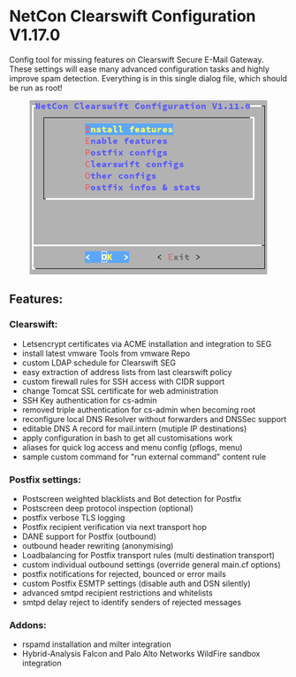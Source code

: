 NetCon Clearswift Configuration V1.17.0
=======================================

Config tool for missing features on Clearswift Secure E-Mail Gateway. These settings will ease many advanced configuration tasks and highly improve spam detection. Everything is in this single dialog file, which should be run as root!

<p align="center">
  <img src="https://raw.githubusercontent.com/netcon-consulting/cs-menu/master/images/SEG.png">
</p>

## Features:

### Clearswift:
* Letsencrypt certificates via ACME installation and integration to SEG
* install latest vmware Tools from vmware Repo
* custom LDAP schedule for Clearswift SEG
* easy extraction of address lists from last clearswift policy
* custom firewall rules for SSH access with CIDR support
* change Tomcat SSL certificate for web administration
* SSH Key authentication for cs-admin
* removed triple authentication for cs-admin when becoming root
* reconfigure local DNS Resolver without forwarders and DNSSec support
* editable DNS A record for mail.intern (mutiple IP destinations)
* apply configuration in bash to get all customisations work
* aliases for quick log access and menu config (pflogs, menu)
* sample custom command for "run external command" content rule

### Postfix settings:
* Postscreen weighted blacklists and Bot detection for Postfix
* Postscreen deep protocol inspection (optional)
* postfix verbose TLS logging
* Postfix recipient verification via next transport hop
* DANE support for Postfix (outbound)
* outbound header rewriting (anonymising)
* Loadbalancing for Postfix transport rules (multi destination transport)
* custom individual outbound settings (override general main.cf options)
* postfix notifications for rejected, bounced or error mails
* custom Postfix ESMTP settings (disable auth and DSN silently)
* advanced smtpd recipient restrictions and whitelists
* smtpd delay reject to identify senders of rejected messages

### Addons:
* rspamd installation and milter integration
* Hybrid-Analysis Falcon and Palo Alto Networks WildFire sandbox integration
